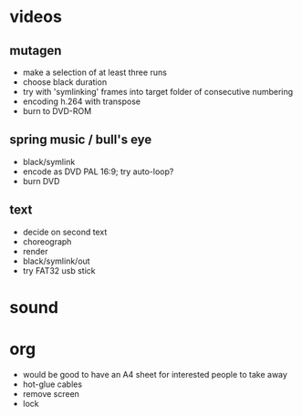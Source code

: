 # videos

## mutagen

- make a selection of at least three runs
- choose black duration
- try with 'symlinking' frames into target folder of consecutive numbering
- encoding h.264 with transpose
- burn to DVD-ROM

## spring music / bull's eye

- black/symlink
- encode as DVD PAL 16:9; try auto-loop?
- burn DVD

## text

- decide on second text
- choreograph
- render
- black/symlink/out
- try FAT32 usb stick

# sound

# org

- would be good to have an A4 sheet for interested people to take away
- hot-glue cables
- remove screen
- lock
